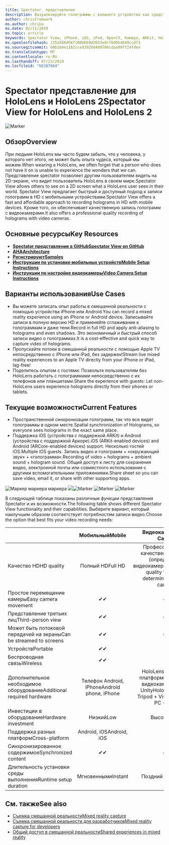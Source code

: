```yaml
---
title: Spectator, представление
description: Визуализируйте голограммы с внешнего устройства как средства демонстрации смешанной реальности на внешнем дисплее или записи видео о работе в смешанной реальности.
author: chrisfromwork
ms.author: chriba
ms.date: 02/11/2019
ms.topic: article
keywords: Spectator View, iPhone, iOS, iPad, OpenCV, Камера, ARKit, HoloLens, Mixed Reality, Микседреалититулкит, демонстрация, запись
ms.openlocfilehash: 135a566456f1000669d2033edcf0d0b4649ccdf3
ms.sourcegitcommit: b0b1b8e1182cce93929d409706cdaa99ff24fdee
ms.translationtype: MT
ms.contentlocale: ru-RU
ms.lasthandoff: 07/23/2019
ms.locfileid: "68387664"
---
```

# <a name="spectator-view-for-hololens-and-hololens-2"></a><span data-ttu-id="b31fe-104">Spectator представление для HoloLens и HoloLens 2</span><span class="sxs-lookup"><span data-stu-id="b31fe-104">Spectator View for HoloLens and HoloLens 2</span></span>

![Marker](images/SpecViewPhoneHero.jpg)

## <a name="overview"></a><span data-ttu-id="b31fe-106">Обзор</span><span class="sxs-lookup"><span data-stu-id="b31fe-106">Overview</span></span>

<span data-ttu-id="b31fe-107">При людьми HoloLens мы часто будем забыть, что у человека, у которого нет этого, не может быть опыта чудеса, который мы можем.</span><span class="sxs-lookup"><span data-stu-id="b31fe-107">When wearing a HoloLens, we often forget that a person who does not have it on is unable to experience the wonders that we can.</span></span> <span data-ttu-id="b31fe-108">Представление spectator позволяет другим пользователям видеть на 2D-экране, что видит пользователь HoloLens в своем мире.</span><span class="sxs-lookup"><span data-stu-id="b31fe-108">Spectator View allows others to see on a 2D screen what a HoloLens user sees in their world.</span></span>
<span data-ttu-id="b31fe-109">Spectator View предлагает быстрый и доступный подход к записи голограмм в HD с мобильными устройствами.</span><span class="sxs-lookup"><span data-stu-id="b31fe-109">Spectator View offers a fast and affordable approach to recording holograms in HD with mobile devices.</span></span> <span data-ttu-id="b31fe-110">Кроме того, он обеспечивает качественную запись голограмм с видеокамерами.</span><span class="sxs-lookup"><span data-stu-id="b31fe-110">It also offers a professional quality recording of holograms with video cameras.</span></span>

## <a name="key-resources"></a><span data-ttu-id="b31fe-111">Основные ресурсы</span><span class="sxs-lookup"><span data-stu-id="b31fe-111">Key Resources</span></span>

* [<span data-ttu-id="b31fe-112">**Spectator представление в GitHub**</span><span class="sxs-lookup"><span data-stu-id="b31fe-112">**Spectator View on GitHub**</span></span>](https://github.com/microsoft/MixedReality-SpectatorView)
* [<span data-ttu-id="b31fe-113">**AHA**</span><span class="sxs-lookup"><span data-stu-id="b31fe-113">**Architecture**</span></span>](https://github.com/microsoft/MixedReality-SpectatorView/blob/master/doc/SpectatorView.Architecture.md)
* [<span data-ttu-id="b31fe-114">**Регистрируют**</span><span class="sxs-lookup"><span data-stu-id="b31fe-114">**Samples**</span></span>](https://github.com/microsoft/MixedReality-SpectatorView/tree/master/samples)
* [<span data-ttu-id="b31fe-115">**Инструкции по установке мобильных устройств**</span><span class="sxs-lookup"><span data-stu-id="b31fe-115">**Mobile Setup Instructions**</span></span>](https://github.com/microsoft/MixedReality-SpectatorView/blob/master/doc/SpectatorView.Setup.md)
* [<span data-ttu-id="b31fe-116">**Инструкции по настройке видеокамеры**</span><span class="sxs-lookup"><span data-stu-id="b31fe-116">**Video Camera Setup Instructions**</span></span>](https://github.com/microsoft/MixedReality-SpectatorView/blob/master/doc/SpectatorView.Setup.VideoCamera.md)

## <a name="use-cases"></a><span data-ttu-id="b31fe-117">Варианты использования</span><span class="sxs-lookup"><span data-stu-id="b31fe-117">Use Cases</span></span>
* <span data-ttu-id="b31fe-118">Вы можете записать опыт работы в смешанной реальности с помощью устройства iPhone или Android.</span><span class="sxs-lookup"><span data-stu-id="b31fe-118">You can record a mixed reality experience using an iPhone or Android device.</span></span> <span data-ttu-id="b31fe-119">Записывайте записи в полную версию HD и применяйте сглаживание к голограммам и даже тени.</span><span class="sxs-lookup"><span data-stu-id="b31fe-119">Record in full HD and apply anti-aliasing to holograms and even shadows.</span></span> <span data-ttu-id="b31fe-120">Это экономичный и быстрый способ записи видео о голограммах.</span><span class="sxs-lookup"><span data-stu-id="b31fe-120">It is a cost-effective and quick way to capture video of holograms.</span></span>
* <span data-ttu-id="b31fe-121">Пропускайте потоки в смешанной реальности с помощью Apple TV непосредственно с iPhone или iPad, без задержек!</span><span class="sxs-lookup"><span data-stu-id="b31fe-121">Stream live mixed reality experiences to an Apple TV directly from your iPhone or iPad, lag-free!</span></span>
* <span data-ttu-id="b31fe-122">Поделитесь опытом с гостями: Позвольте пользователям без HoloLens работать с голограммами непосредственно с их телефонов или планшетами.</span><span class="sxs-lookup"><span data-stu-id="b31fe-122">Share the experience with guests: Let non-HoloLens users experience holograms directly from their phones or tablets.</span></span>

## <a name="current-features"></a><span data-ttu-id="b31fe-123">Текущие возможности</span><span class="sxs-lookup"><span data-stu-id="b31fe-123">Current Features</span></span>

* <span data-ttu-id="b31fe-124">Пространственной синхронизации голограмм, так что все видят голограммы в одном месте.</span><span class="sxs-lookup"><span data-stu-id="b31fe-124">Spatial synchronization of Holograms, so everyone sees holograms in the exact same place.</span></span>
* <span data-ttu-id="b31fe-125">Поддержка iOS (устройства с поддержкой ARKit) и Android (устройства с поддержкой Аркоре).</span><span class="sxs-lookup"><span data-stu-id="b31fe-125">iOS (ARKit-enabled devices) and Android (ARCore-enabled devices) support.</span></span>
<span data-ttu-id="b31fe-126">Несколько гостей iOS.</span><span class="sxs-lookup"><span data-stu-id="b31fe-126">Multiple iOS guests.</span></span>
<span data-ttu-id="b31fe-127">Запись видео и голограмм + «окружающий звук» + «голограмма».</span><span class="sxs-lookup"><span data-stu-id="b31fe-127">Recording of video + holograms + ambient sound + hologram sound.</span></span>
<span data-ttu-id="b31fe-128">Общий доступ к листу для сохранения видео, электронной почты или совместного использования с другими вспомогательными приложениями.</span><span class="sxs-lookup"><span data-stu-id="b31fe-128">Share sheet so you can save video, email it, or share with other supporting apps.</span></span>

<span data-ttu-id="b31fe-129">![Маркер маркера маркера![](images/SpecViewPhoneDemo.jpg)
](images/hololensspectatorview-500px.jpg) ![](images/spectatorview-300px.png)</span><span class="sxs-lookup"><span data-stu-id="b31fe-129">![Marker](images/SpecViewPhoneDemo.jpg)
![Marker](images/hololensspectatorview-500px.jpg) ![Marker](images/spectatorview-300px.png)</span></span>

<span data-ttu-id="b31fe-130">В следующей таблице показаны различные функции представления Spectator и их возможности.</span><span class="sxs-lookup"><span data-stu-id="b31fe-130">The following table shows different Spectator View functionality and their capabilities.</span></span> <span data-ttu-id="b31fe-131">Выберите вариант, который наилучшим образом соответствует потребностям записи видео.</span><span class="sxs-lookup"><span data-stu-id="b31fe-131">Choose the option that best fits your video recording needs:</span></span>

|                                      | <span data-ttu-id="b31fe-132">Мобильный</span><span class="sxs-lookup"><span data-stu-id="b31fe-132">Mobile</span></span>                  |                    <span data-ttu-id="b31fe-133">Видеокамера</span><span class="sxs-lookup"><span data-stu-id="b31fe-133">Video Camera</span></span>              |
|--------------------------------------|:-----------------------:|:-------------------------------------------:|
| <span data-ttu-id="b31fe-134">Качество HD</span><span class="sxs-lookup"><span data-stu-id="b31fe-134">HD quality</span></span>                           |         <span data-ttu-id="b31fe-135">Полный HD</span><span class="sxs-lookup"><span data-stu-id="b31fe-135">Full HD</span></span>         |        <span data-ttu-id="b31fe-136">Профессиональная качественная пленка (определяется видеокамерой)</span><span class="sxs-lookup"><span data-stu-id="b31fe-136">Professional quality filming (as determined by video camera)</span></span>      |
| <span data-ttu-id="b31fe-137">Простое перемещение камеры</span><span class="sxs-lookup"><span data-stu-id="b31fe-137">Easy camera movement</span></span>                 |            <span data-ttu-id="b31fe-138">✔</span><span class="sxs-lookup"><span data-stu-id="b31fe-138">✔</span></span>            |                      <span data-ttu-id="b31fe-139">✔</span><span class="sxs-lookup"><span data-stu-id="b31fe-139">✔</span></span>                      |
| <span data-ttu-id="b31fe-140">Представление третьих лиц</span><span class="sxs-lookup"><span data-stu-id="b31fe-140">Third-person view</span></span>                    |            <span data-ttu-id="b31fe-141">✔</span><span class="sxs-lookup"><span data-stu-id="b31fe-141">✔</span></span>            |                      <span data-ttu-id="b31fe-142">✔</span><span class="sxs-lookup"><span data-stu-id="b31fe-142">✔</span></span>                      |
| <span data-ttu-id="b31fe-143">Может быть потоковой передачей на экраны</span><span class="sxs-lookup"><span data-stu-id="b31fe-143">Can be streamed to screens</span></span>           |            <span data-ttu-id="b31fe-144">✔</span><span class="sxs-lookup"><span data-stu-id="b31fe-144">✔</span></span>            |                      <span data-ttu-id="b31fe-145">✔</span><span class="sxs-lookup"><span data-stu-id="b31fe-145">✔</span></span>                      |
| <span data-ttu-id="b31fe-146">Устройств</span><span class="sxs-lookup"><span data-stu-id="b31fe-146">Portable</span></span>                             |            <span data-ttu-id="b31fe-147">✔</span><span class="sxs-lookup"><span data-stu-id="b31fe-147">✔</span></span>            |                                             |
| <span data-ttu-id="b31fe-148">Беспроводная связь</span><span class="sxs-lookup"><span data-stu-id="b31fe-148">Wireless</span></span>                             |            <span data-ttu-id="b31fe-149">✔</span><span class="sxs-lookup"><span data-stu-id="b31fe-149">✔</span></span>            |                                             |
| <span data-ttu-id="b31fe-150">Дополнительное необходимое оборудование</span><span class="sxs-lookup"><span data-stu-id="b31fe-150">Additional required hardware</span></span>         |     <span data-ttu-id="b31fe-151">Телефон Android, iPhone</span><span class="sxs-lookup"><span data-stu-id="b31fe-151">Android phone, iPhone</span></span>    | <span data-ttu-id="b31fe-152">HoloLens + тестовая платформа + трипод + видеокамера + PC + Unity</span><span class="sxs-lookup"><span data-stu-id="b31fe-152">HoloLens + Rig + Tripod + Video Camera + PC + Unity</span></span> |
| <span data-ttu-id="b31fe-153">Инвестиции в оборудование</span><span class="sxs-lookup"><span data-stu-id="b31fe-153">Hardware investment</span></span>                  |           <span data-ttu-id="b31fe-154">Низкий</span><span class="sxs-lookup"><span data-stu-id="b31fe-154">Low</span></span>            |                     <span data-ttu-id="b31fe-155">Высокий</span><span class="sxs-lookup"><span data-stu-id="b31fe-155">High</span></span>                    |
| <span data-ttu-id="b31fe-156">Поддержка разных платформ</span><span class="sxs-lookup"><span data-stu-id="b31fe-156">Cross-platform</span></span>                       |           <span data-ttu-id="b31fe-157">Android, iOS</span><span class="sxs-lookup"><span data-stu-id="b31fe-157">Android, iOS</span></span>   |                                             |
| <span data-ttu-id="b31fe-158">Синхронизированное содержимое</span><span class="sxs-lookup"><span data-stu-id="b31fe-158">Synchronized content</span></span>                 |            <span data-ttu-id="b31fe-159">✔</span><span class="sxs-lookup"><span data-stu-id="b31fe-159">✔</span></span>            |                      <span data-ttu-id="b31fe-160">✔</span><span class="sxs-lookup"><span data-stu-id="b31fe-160">✔</span></span>                      |
| <span data-ttu-id="b31fe-161">Длительность установки среды выполнения</span><span class="sxs-lookup"><span data-stu-id="b31fe-161">Runtime setup duration</span></span>               |         <span data-ttu-id="b31fe-162">Мгновенными</span><span class="sxs-lookup"><span data-stu-id="b31fe-162">Instant</span></span>          |                     <span data-ttu-id="b31fe-163">Поздний доступ</span><span class="sxs-lookup"><span data-stu-id="b31fe-163">Slow</span></span>                    |
## <a name="see-also"></a><span data-ttu-id="b31fe-164">См. также</span><span class="sxs-lookup"><span data-stu-id="b31fe-164">See also</span></span>

* [<span data-ttu-id="b31fe-165">Съемка смешанной реальности</span><span class="sxs-lookup"><span data-stu-id="b31fe-165">Mixed reality capture</span></span>](mixed-reality-capture.md) 
* [<span data-ttu-id="b31fe-166">Съемка смешанной реальности для разработчиков</span><span class="sxs-lookup"><span data-stu-id="b31fe-166">Mixed reality capture for developers</span></span>](mixed-reality-capture-for-developers.md)
* [<span data-ttu-id="b31fe-167">Общий доступ в смешанной реальности</span><span class="sxs-lookup"><span data-stu-id="b31fe-167">Shared experiences in mixed reality</span></span>](shared-experiences-in-mixed-reality.md)

